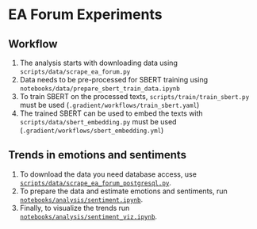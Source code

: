 # EA Forum Experiments

## Workflow

1. The analysis starts with downloading data using `scripts/data/scrape_ea_forum.py`
2. Data needs to be pre-processed for SBERT training using `notebooks/data/prepare_sbert_train_data.ipynb`
3. To train SBERT on the processed texts, `scripts/train/train_sbert.py` must be used (`.gradient/workflows/train_sbert.yaml`)
4. The trained SBERT can be used to embed the texts with `scripts/data/sbert_embedding.py` must be used (`.gradient/workflows/sbert_embedding.yml`)

## Trends in emotions and sentiments

1. To download the data you need database access, use [`scripts/data/scrape_ea_forum_postgresql.py`](./scripts/data/scrape_ea_forum_postgresql.py).
2. To prepare the data and estimate emotions and sentiments, run [`notebooks/analysis/sentiment.ipynb`](./notebooks/analysis/sentiment.ipynb).
3. Finally, to visualize the trends run [`notebooks/analysis/sentiment_viz.ipynb`](./notebooks/analysis/sentiment_viz.ipynb).
